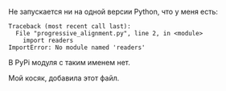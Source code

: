 Не запускается ни на одной версии Python, что у меня есть:

```
Traceback (most recent call last):
  File "progressive_alignment.py", line 2, in <module>
    import readers
ImportError: No module named 'readers'
```

В PyPi модуля с таким именем нет.

Мой косяк, добавила этот файл.